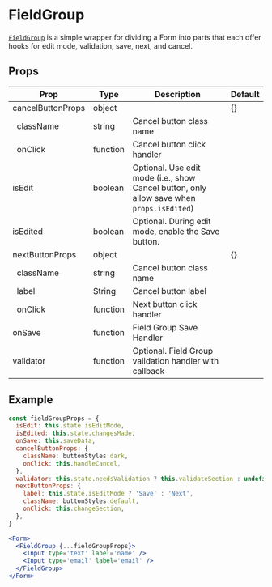 # FieldGroup

[`FieldGroup`](/src/components/Form/FieldGroup/index.js) is a simple wrapper for dividing a Form into parts that each offer hooks for edit mode, validation, save, next, and cancel.

## Props

Prop|Type|Description|Default
---|---|---|---
cancelButtonProps|object|| {}
&nbsp;&nbsp;className|string|Cancel button class name
&nbsp;&nbsp;onClick|function|Cancel button click handler
isEdit|boolean|Optional. Use edit mode (i.e., show Cancel button, only allow save when `props.isEdited`)
isEdited|boolean|Optional. During edit mode, enable the Save button.
nextButtonProps|object|| {}
&nbsp;&nbsp;className|string|Cancel button class name
&nbsp;&nbsp;label|String|Cancel button label
&nbsp;&nbsp;onClick|function|Next button click handler
onSave|function|Field Group Save Handler
validator|function|Optional. Field Group validation handler with callback

## Example

```jsx
const fieldGroupProps = {
  isEdit: this.state.isEditMode,
  isEdited: this.state.changesMade,
  onSave: this.saveData,
  cancelButtonProps: {
    className: buttonStyles.dark,
    onClick: this.handleCancel,
  },
  validator: this.state.needsValidation ? this.validateSection : undefined,
  nextButtonProps: {
    label: this.state.isEditMode ? 'Save' : 'Next',
    className: buttonStyles.default,
    onClick: this.changeSection,
  },
}

<Form>
  <FieldGroup {...fieldGroupProps}>
    <Input type='text' label='name' />
    <Input type='email' label='email' />
  </FieldGroup>
</Form>
```
